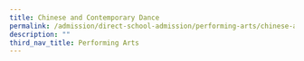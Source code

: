 ```yaml
---
title: Chinese and Contemporary Dance
permalink: /admission/direct-school-admission/performing-arts/chinese-and-contemporary-dance/
description: ""
third_nav_title: Performing Arts
---
```

